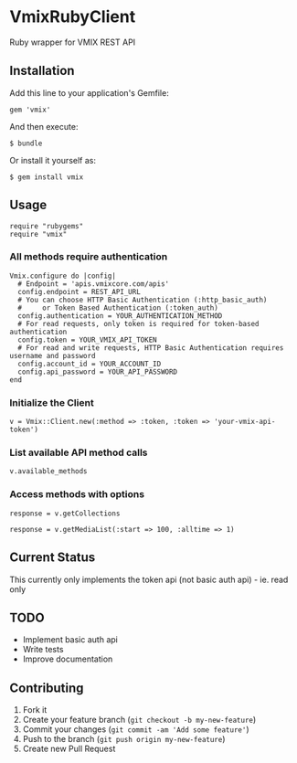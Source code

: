 # VmixRubyClient

Ruby wrapper for VMIX REST API

## Installation

Add this line to your application's Gemfile:

    gem 'vmix'

And then execute:

    $ bundle

Or install it yourself as:

    $ gem install vmix

## Usage

    require "rubygems"
    require "vmix"

### All methods require authentication

    Vmix.configure do |config|
      # Endpoint = 'apis.vmixcore.com/apis'
      config.endpoint = REST_API_URL
      # You can choose HTTP Basic Authentication (:http_basic_auth)
      #     or Token Based Authentication (:token_auth)
      config.authentication = YOUR_AUTHENTICATION_METHOD
      # For read requests, only token is required for token-based authentication
      config.token = YOUR_VMIX_API_TOKEN
      # For read and write requests, HTTP Basic Authentication requires username and password
      config.account_id = YOUR_ACCOUNT_ID
      config.api_password = YOUR_API_PASSWORD
    end

### Initialize the Client

    v = Vmix::Client.new(:method => :token, :token => 'your-vmix-api-token')

### List available API method calls

    v.available_methods

### Access methods with options

    response = v.getCollections

    response = v.getMediaList(:start => 100, :alltime => 1)

## Current Status

This currently only implements the token api (not basic auth api) - ie. read only

## TODO
* Implement basic auth api
* Write tests
* Improve documentation


## Contributing

1. Fork it
2. Create your feature branch (`git checkout -b my-new-feature`)
3. Commit your changes (`git commit -am 'Add some feature'`)
4. Push to the branch (`git push origin my-new-feature`)
5. Create new Pull Request
